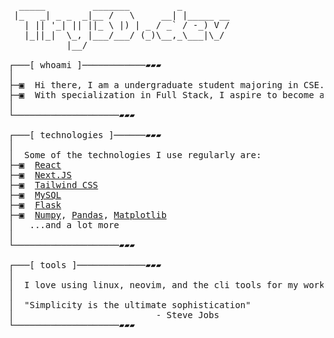 <pre>
  _____         _______         _         
 |_   _| _ _  _|__ /   \     __| |_____ __
   | || '_| || ||_ \ |) | _ / _` / -_) V /
   |_||_|  \_, |___/___/ (_)\__,_\___|\_/ 
           |__/                             

┌───[ whoami ]────────────▰▰▰
│
├─▣  Hi there, I am a undergraduate student majoring in CSE.
├─▣  With specialization in Full Stack, I aspire to become an ML Ops Engineer.
│
└────────────────────▰▰▰

┌───[ technologies ]──────▰▰▰
│
│  Some of the technologies I use regularly are:
├─▣  <a href="https://react.dev">React</a>
├─▣  <a href="https://tailwindcss.com">Next.JS</a>
├─▣  <a href="https://tailwindcss.com">Tailwind CSS</a>
├─▣  <a href="https://www.mysql.com">MySQL</a>
├─▣  <a href="https://flask.palletsprojects.com">Flask</a>
├─▣  <a href="https://numpy.org">Numpy</a>, <a href="https://pandas.pydata.org">Pandas</a>, <a href="https://pandas.pydata.org">Matplotlib</a>
│   ...and a lot more
│
└────────────────────▰▰▰

┌───[ tools ]─────────────▰▰▰
│
│  I love using linux, neovim, and the cli tools for my work. And Tokyonight theme on everything.
│ 
│  "Simplicity is the ultimate sophistication"
│                           - Steve Jobs
└────────────────────▰▰▰
</pre>
